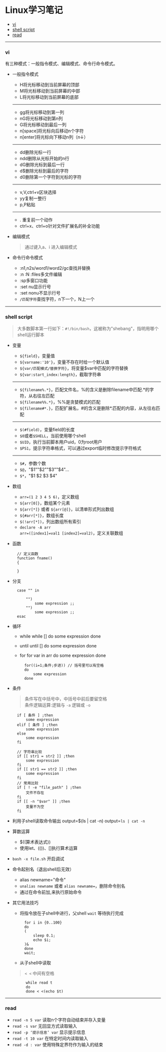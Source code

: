 # Linux学习笔记

* [vi](#vi)
* [shell script](#shell-script)
* [read](#read)

---
### vi
有三种模式：一般指令模式、编辑模式、命令行命令模式。

* 一般指令模式

    * H将光标移动到当前屏幕的顶部
    * M将光标移动到当前屏幕的中部
    * L将光标移动到当前屏幕的底部
    ---
    * gg将光标移动到第一列
    * nG将光标移动到第n列
    * G将光标移动到最后一列
    * n[space]将光标向后移动n个字符
    * n[enter]将光标向下移动n列（n↓）
    ---
    * dd删除光标一行
    * ndd删除从光标开始的n行
    * dG删除光标到最后一行
    * d$删除光标到最后的字符
    * d0删除第一个字符到光标的字符
    ---
    * v,V,ctrl+v区块选择
    * yy复制一整行
    * p,P粘贴
    ---
    * . 重复前一个动作
    * ctrl+x、ctrl+o针对文件扩展名的补全功能
* 编辑模式
    >通过键入a、i 进入编辑模式
* 命令行命令模式
    * :n1,n2s/word1/word2/gc查找并替换
    * :n :N :files多文件编辑
    * :sp多窗口功能
    * :set nu显示行号
    * :set nonu不显示行号
    * `/匹配字符`查找字符，n下一个，N上一个
    
---

### shell script
>大多数脚本第一行如下：`#!/bin/bash`，这被称为"shebang"，指明用哪个shell运行脚本

* 变量
    * `${field}`，变量值
    * `${varname:'10'}`，变量不存在时给一个默认值
    * `${var/匹配模式/替换字符}`，将变量$var中匹配的字符替换
    * `${var:start_index:length}`，截取字符串
    ---
    * `${filename%.*}`，匹配文件名，%的含义是删除filename中匹配.*的字符，从右往左匹配
    * `${filename%%.*}`，%%是贪婪模式的匹配
    * `${filename#*.}`，匹配扩展名，#的含义是删除*.匹配的内容，从左往右匹配
    ---
    * `$(#field)`，变量field的长度
    * `$0`或者`$SHELL`，当前使用哪个shell
    * `$UID`，执行当前脚本用户uid，0为root用户
    * `$PS1`，提示字符串格式，可以通过export临时修改提示字符格式
    ---
    * `$#`，参数个数
    * `$@`，"$1""$2""$3""$4"...
    * `$*`，"$1 $2 $3 $4"
* 数组
    * `arr=(1 2 3 4 5 6)`，定义数组
    * `${arr[0]}`，数组某个元素 	
    * `${arr[*]}` 或者 `${arr[@]}`，以清单形式列出数组
    * `${#arr[*]}`，数组长度 		
    * `$(!arr[*])`，列出数组所有索引
    * `declare -A arr`  
      `arr=([index1]=val1 [index2]=val2)`，定义关联数组
* 函数

        // 定义函数  
        function fname()  
        {
    
        }
* 分支

        case "" in
        
            "")  
                some expression ;;  
            "")  
                some expression ;;   
        esac
* 循环
    * while
            while []
            do
                some expression
            done

    * until
            until []
            do
                some expression
            done
        
    * for
            for var in arr
            do
                some expression
            done
            
            for((i=1;条件;步进)) // 括号里可以有空格
            do
                some expression
            done
* 条件
    >条件写在中括号中，中括号中前后要留空格  
    >条件逻辑运算:逻辑与 `-a` 逻辑或 `-o`
    
        if [ 条件 ] ;then
            some expression
        elif [ 条件 ] ;then
            some expression
        else
            some expression
        fi
    
        // 字符串比较
        if [[ str1 = str2 ]] ;then
            some expression
        fi
        if [[ str1 == str2 ]] ;then
            some expression
        fi
        // 常用比较
        if [ ! -e "file_path" ] ;then 
            文件不存在
        fi
        if [[ -n "$var" ]] ;then
            变量不为空
        fi
* 利用子shell读取命令输出
        output=$(ls | cat -n)
        output=`ls | cat -n`
* 算数运算
    * $((算术表达式))
    * 使用let、(())、[]执行算术运算
* `bash -x file.sh` 开启调试
* 命令起别名（退出shell后无效）
    * alias newname="命令"
    * `unalias newname` 或者 `alias newname=`，删除命令别名
    * 通过在命令前加\,来执行原始命令
* 其它用法技巧
    * 将指令放在子shell中进行，父shell `wait` 等待执行完成
    
            for i in {0..100}
            do
            (
                sleep 0.1;
                echo $i;
            )&
            done
            wait;
    * 从子shell中读取 
    > `< <` 中间有空格
    
            while read t
            do
            done < <(echo $t)
---
### read
* `read -n 5 var` 读取n个字符自动结束并存入变量
* `read -s var` 无回显方式读取输入
* `read -p ‘提示信息’ var` 显示提示信息
* `read -t 10 var` 在特定时间内读取输入
* `read -d : var` 使用特殊定界符作为输入的结束
    